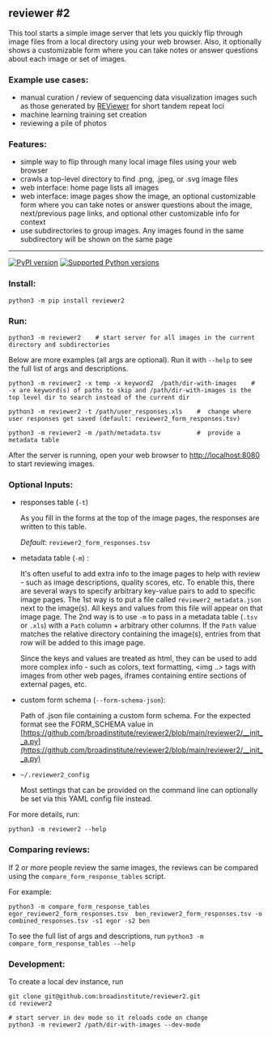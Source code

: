 ## reviewer #2

This tool starts a simple image server that lets you quickly flip through image files from a local directory using your web browser.
Also, it optionally shows a customizable form where you can take notes or answer questions about each image or set of images.

### Example use cases:
- manual curation / review of sequencing data visualization images such as those generated by [REViewer](https://www.illumina.com/science/genomics-research/reviewer-visualizing-alignments-short-reads-long-repeat.html) for short tandem repeat loci
- machine learning training set creation
- reviewing a pile of photos

### Features:

- simple way to flip through many local image files using your web browser
- crawls a top-level directory to find .png, .jpeg, or .svg image files
- web interface: home page lists all images
- web interface: image pages show the image, an optional customizable form where you can take notes or answer questions about the image, next/previous page links, and optional other customizable info for context
- use subdirectories to group images. Any images found in the same subdirectory will be shown on the same page  

-------

[![PyPI version](https://img.shields.io/pypi/v/reviewer2.svg?style=flat)](https://pypi.org/project/reviewer2/)  [![Supported Python versions](https://img.shields.io/pypi/pyversions/reviewer2.svg)](https://shields.io/)


### Install:

```
python3 -m pip install reviewer2  
```

### Run:

```
python3 -m reviewer2    # start server for all images in the current directory and subdirectories
```

Below are more examples (all args are optional). Run it with `--help` to see the full list of args and descriptions.

```
python3 -m reviewer2 -x temp -x keyword2  /path/dir-with-images    #  -x are keyword(s) of paths to skip and /path/dir-with-images is the top level dir to search instead of the current dir

python3 -m reviewer2 -t /path/user_responses.xls    #  change where user responses get saved (default: reviewer2_form_responses.tsv)

python3 -m reviewer2 -m /path/metadata.tsv          #  provide a metadata table 
```

After the server is running, open your web browser to [http://localhost:8080](http://localhost:8080) to start reviewing images.

### Optional Inputs:

- responses table (`-t`)

  As you fill in the forms at the top of the image pages, the responses are written to this table. 
  
  *Default*: `reviewer2_form_responses.tsv`

- metadata table (`-m`) :
  
  It's often useful to add extra info to the image pages to help with review - such as image descriptions, quality scores, etc.
  To enable this, there are several ways to specify arbitrary key-value pairs to add to specific image pages.
  The 1st way is to put a file called `reviewer2_metadata.json` next to the image(s). All keys and values from this file
  will appear on that image page. The 2nd way is to use `-m` to pass in a metadata table 
  (`.tsv` or `.xls`) with a `Path` column + arbitrary other columns. If the `Path` value matches the relative directory containing 
  the image(s), entries from that row will be added to this image page.  
  
  Since the keys and values are treated as html, they can be used to add more complex info - such as
  colors, text formatting, <img ..> tags with images from other web pages, iframes containing entire sections of external pages, etc. 

- custom form schema (`--form-schema-json`):  
   
  Path of .json file containing a custom form schema. For the expected format see the FORM_SCHEMA value in 
  [https://github.com/broadinstitute/reviewer2/blob/main/reviewer2/__init__a.py](https://github.com/broadinstitute/reviewer2/blob/main/reviewer2/__init__a.py)
  
- `~/.reviewer2_config`  

  Most settings that can be provided on the command line can optionally be set via this YAML config file instead.
  
  
For more details, run:   
```
python3 -m reviewer2 --help
```

### Comparing reviews:

If 2 or more people review the same images, the reviews can be compared using the `compare_form_response_tables` script.  

For example:
```
python3 -m compare_form_response_tables egor_reviewer2_form_responses.tsv  ben_reviewer2_form_responses.tsv -o combined_responses.tsv -s1 egor -s2 ben
```

To see the full list of args and descriptions, run `python3 -m compare_form_response_tables --help`

### Development:

To create a local dev instance, run

```
git clone git@github.com:broadinstitute/reviewer2.git
cd reviewer2

# start server in dev mode so it reloads code on change
python3 -m reviewer2 /path/dir-with-images --dev-mode
```
